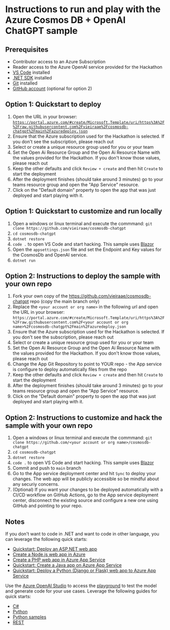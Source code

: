 # Instructions to run and play with the Azure Cosmos DB + OpenAI ChatGPT sample

## Prerequisites
- Contributor access to an Azure Subscription
- Reader access to the Azure OpenAI service provided for the Hackathon
- [VS Code](https://code.visualstudio.com/Download) installed
- [.NET SDK](https://dotnet.microsoft.com/en-us/download) installed
- [Git](https://git-scm.com/book/en/v2/Getting-Started-Installing-Git) installed 
- [GitHub account](https://github.com/join) (optional for option 2)

## Option 1: Quickstart to deploy
1. Open the URL in your browser: [`https://portal.azure.com/#create/Microsoft.Template/uri/https%3A%2F%2Fraw.githubusercontent.com%2Fvieiraae%2Fcosmosdb-chatgpt%2Fmain%2Fazuredeploy.json`](https://portal.azure.com/#create/Microsoft.Template/uri/https%3A%2F%2Fraw.githubusercontent.com%2Fvieiraae%2Fcosmosdb-chatgpt%2Fmain%2Fazuredeploy.json)
2. Ensure that the Azure subscription used for the Hackathon is selected. If you don't see the subscription, please reach out
3. Select or create a unique resource group used for you or your team
4. Set the Open Ai Resource Group and the Open Ai Resource Name with the values provided for the Hackathon. If you don't know those values, please reach out
5. Keep the other defaults and click `Review + create` and then hit `Create` to start the deployment
6. After the deployment finishes (should take around 3 minutes) go to your teams resource group and open the "App Service" resource.
7. Click on the "Default domain" property to open the app that was just deployed and start playing with it.

## Option 1: Quickstart to customize and run locally
1. Open a windows or linux terminal and execute the commmand: `git clone https://github.com/vieiraae/cosmosdb-chatgpt`
2. `cd cosmosdb-chatgpt`
3. `dotnet restore`
4. `code .` to open VS Code and start hacking. This sample uses [Blazor](https://dotnet.microsoft.com/en-us/apps/aspnet/web-apps/blazor) 
5. Open the `appsettings.json` file and set the Endpoint and Key values for the CosmosDb and OpenAI service.
6. `dotnet run`


## Option 2: Instructions to deploy the sample with your own repo
1. Fork your own copy of the https://github.com/vieiraae/cosmosdb-chatgpt repo (copy the main branch only)
2. Replace the `<your account or org name>` in the following url and open the URL in your browser: `https://portal.azure.com/#create/Microsoft.Template/uri/https%3A%2F%2Fraw.githubusercontent.com%2F<your account or org name>%2Fcosmosdb-chatgpt%2Fmain%2Fazuredeploy.json`
3. Ensure that the Azure subscription used for the Hackathon is selected. If you don't see the subscription, please reach out
4. Select or create a unique resource group used for you or your team
5. Set the Open Ai Resource Group and the Open Ai Resource Name with the values provided for the Hackathon. If you don't know those values, please reach out
6. Change the App Git Repository to point to YOUR repo - the App service is configure to deploy automatically files from the repo
7. Keep the other defaults and click `Review + create` and then hit `Create` to start the deployment
8. After the deployment finishes (should take around 3 minutes) go to your teams resource group and open the "App Service" resource.
9. Click on the "Default domain" property to open the app that was just deployed and start playing with it.

## Option 2: Instructions to customize and hack the sample with your own repo
1. Open a windows or linux terminal and execute the commmand: `git clone https://github.com/<your account or org name>/cosmosdb-chatgpt`
2. `cd cosmosdb-chatgpt`
3. `dotnet restore`
4. `code .` to open VS Code and start hacking. This sample uses [Blazor](https://dotnet.microsoft.com/en-us/apps/aspnet/web-apps/blazor) 
6. Commit and push to `main` branch
7. Go to the App service deployment center and hit `Sync` to deploy your changes. The web app will be publicly accessible so be mindful about any securiy concerns.
8. (Optional) If you want your changes to be deployed automatically with a CI/CD workflow on GitHub Actions, go to the App service deployment center, disconnect the existing source and configure a new one using GitHub and pointing to your repo.

## Notes
If you don't want to code in .NET and want to code in other language, you can leverage the following quick starts:
- [Quickstart: Deploy an ASP.NET web app](https://learn.microsoft.com/en-us/azure/app-service/quickstart-dotnetcore?pivots=development-environment-vscode&tabs=net70)
- [Create a Node.js web app in Azure](https://learn.microsoft.com/en-us/azure/app-service/quickstart-nodejs?pivots=development-environment-vscode&tabs=linux)
- [Create a PHP web app in Azure App Service](https://learn.microsoft.com/en-us/azure/app-service/quickstart-php?pivots=platform-linux&tabs=cli)
- [Quickstart: Create a Java app on Azure App Service](https://learn.microsoft.com/en-us/azure/app-service/quickstart-java?pivots=platform-linux-development-environment-maven&tabs=javase)
- [Quickstart: Deploy a Python (Django or Flask) web app to Azure App Service](https://learn.microsoft.com/en-us/azure/app-service/quickstart-python?tabs=flask%2Cwindows%2Cazure-cli%2Cvscode-deploy%2Cdeploy-instructions-azportal%2Cterminal-bash%2Cdeploy-instructions-zip-azcli)

Use the [Azure OpenAI Studio](https://oai.azure.com/) to access the [playground](https://learn.microsoft.com/en-us/azure/cognitive-services/openai/chatgpt-quickstart?pivots=programming-language-studio&tabs=command-line) to test the model and generate code for your use cases. Leverage the following guides for quick starts:
- [C#](https://learn.microsoft.com/en-us/azure/cognitive-services/openai/chatgpt-quickstart?pivots=programming-language-csharp&tabs=command-line)
- [Python](https://learn.microsoft.com/en-us/azure/cognitive-services/openai/chatgpt-quickstart?pivots=programming-language-python&tabs=command-line)
- [Python samples](https://github.com/Azure-Samples/openai)
- [REST](https://learn.microsoft.com/en-us/azure/cognitive-services/openai/chatgpt-quickstart?pivots=rest-api&tabs=command-line)
